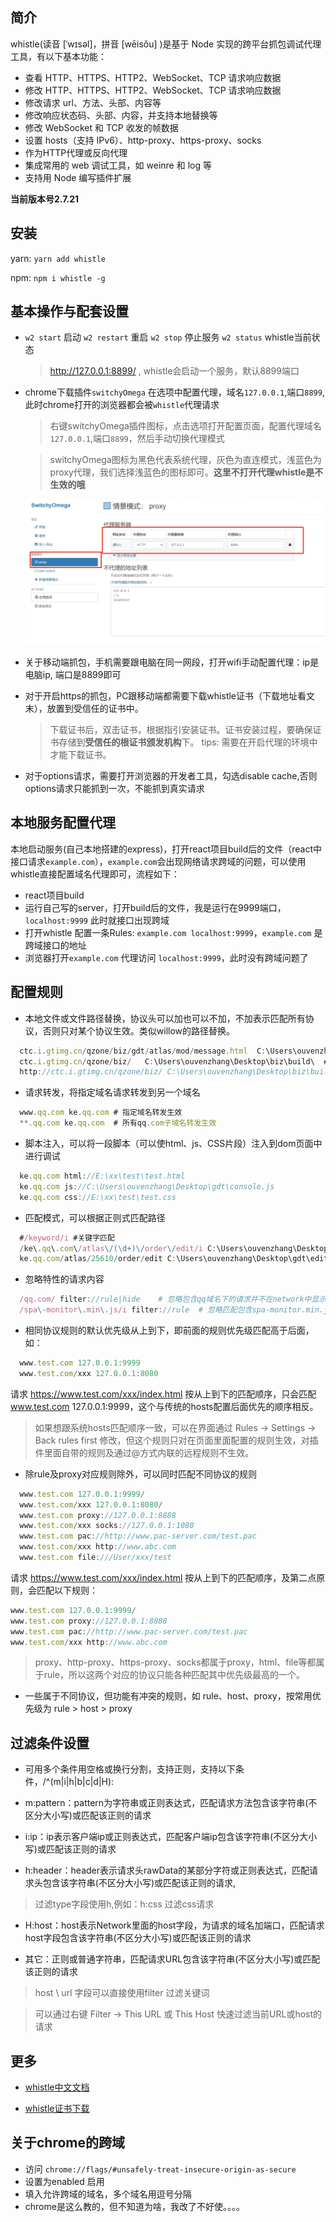 ## 简介
whistle(读音 [ˈwɪsəl]，拼音 [wēisǒu] )是基于 Node 实现的跨平台抓包调试代理工具，有以下基本功能：
  * 查看 HTTP、HTTPS、HTTP2、WebSocket、TCP 请求响应数据
  * 修改 HTTP、HTTPS、HTTP2、WebSocket、TCP 请求响应数据
  * 修改请求 url、方法、头部、内容等
  * 修改响应状态码、头部、内容，并支持本地替换等
  * 修改 WebSocket 和 TCP 收发的帧数据
  * 设置 hosts（支持 IPv6）、http-proxy、https-proxy、socks
  * 作为HTTP代理或反向代理
  * 集成常用的 web 调试工具，如 weinre 和 log 等
  * 支持用 Node 编写插件扩展

  **当前版本号2.7.21**

## 安装

  yarn: `yarn add whistle` 

  npm: `npm i whistle -g`

## 基本操作与配套设置

* `w2 start` 启动 `w2 restart` 重启  `w2 stop` 停止服务  `w2 status` whistle当前状态 
  > http://127.0.0.1:8899/ , whistle会启动一个服务，默认8899端口

* chrome下载插件`switchyOmega` 在选项中配置代理，域名`127.0.0.1`,端口`8899`,此时chrome打开的浏览器都会被`whistle`代理请求
	> 右键switchyOmega插件图标，点击选项打开配置页面，配置代理域名`127.0.0.1`,端口`8899`，然后手动切换代理模式

  > switchyOmega图标为黑色代表系统代理，灰色为直连模式，浅蓝色为proxy代理，我们选择浅蓝色的图标即可。**这里不打开代理whistle是不生效的哦**
  
  ![proxy](assets/proxy.webp)

* 关于移动端抓包，手机需要跟电脑在同一网段，打开wifi手动配置代理：ip是电脑ip, 端口是8899即可

* 对于开启https的抓包，PC跟移动端都需要下载whistle证书（下载地址看文末），放置到受信任的证书中。
  > 下载证书后，双击证书，根据指引安装证书。证书安装过程，要确保证书存储到**受信任的根证书颁发机构**下。
  > tips: 需要在开启代理的环境中才能下载证书。

* 对于options请求，需要打开浏览器的开发者工具，勾选disable cache,否则options请求只能抓到一次，不能抓到真实请求

## 本地服务配置代理
  本地启动服务(自己本地搭建的express)，打开react项目build后的文件（react中接口请求`example.com`），`example.com`会出现网络请求跨域的问题，可以使用whistle直接配置域名代理即可，流程如下：
  * react项目build
  * 运行自己写的server，打开build后的文件，我是运行在9999端口，`localhost:9999` 此时就接口出现跨域
  * 打开whistle 配置一条Rules: `example.com localhost:9999`，`example.com` 是跨域接口的地址
  * 浏览器打开`example.com` 代理访问 `localhost:9999`，此时没有跨域问题了


## 配置规则

* 本地文件或文件路径替换，协议头可以加也可以不加，不加表示匹配所有协议，否则只对某个协议生效。类似willow的路径替换。

```js
  ctc.i.gtimg.cn/qzone/biz/gdt/atlas/mod/message.html  C:\Users\ouvenzhang\Desktop\edit.html # 单个文件的本地替换
  ctc.i.gtimg.cn/qzone/biz/   C:\Users\ouvenzhang\Desktop\biz\build\  # 文件路径的替换，一般用这条就可以了
  http://ctc.i.gtimg.cn/qzone/biz/ C:\Users\ouvenzhang\Desktop\biz\build\   #只针对http请求的文件路径替换
```

* 请求转发，将指定域名请求转发到另一个域名
```js
  www.qq.com ke.qq.com # 指定域名转发生效
  **.qq.com ke.qq.com  # 所有qq.com子域名转发生效
```

* 脚本注入，可以将一段脚本（可以使html、js、CSS片段）注入到dom页面中进行调试
```js
  ke.qq.com html://E:\xx\test\test.html
  ke.qq.com js://C:\Users\ouvenzhang\Desktop\gdt\console.js
  ke.qq.com css://E:\xx\test\test.css
```

* 匹配模式，可以根据正则式匹配路径
```js
  #/keyword/i #关键字匹配
  /ke\.qq\.com\/atlas\/(\d+)\/order\/edit/i C:\Users\ouvenzhang\Desktop\gdt\edit.html  # 正则匹配
  ke.qq.com/atlas/25610/order/edit C:\Users\ouvenzhang\Desktop\gdt\edit.html    # 直接匹配
```

* 忽略特性的请求内容
```js
  /qq.com/ filter://rule|hide    # 忽略包含qq域名下的请求并不在network中显示
  /spa\-monitor\.min\.js/i filter://rule  # 忽略匹配包含spa-monitor.min.js，但在network中显示，相当于文件白名单
```

* 相同协议规则的默认优先级从上到下，即前面的规则优先级匹配高于后面，如：
```js
  www.test.com 127.0.0.1:9999
  www.test.com/xxx 127.0.0.1:8080
```

请求 https://www.test.com/xxx/index.html 按从上到下的匹配顺序，只会匹配 www.test.com 127.0.0.1:9999，这个与传统的hosts配置后面优先的顺序相反。

> 如果想跟系统hosts匹配顺序一致，可以在界面通过 Rules -> Settings -> Back rules first 修改，但这个规则只对在页面里面配置的规则生效，对插件里面自带的规则及通过@方式内联的远程规则不生效。

* 除rule及proxy对应规则除外，可以同时匹配不同协议的规则

```js
  www.test.com 127.0.0.1:9999/
  www.test.com/xxx 127.0.0.1:8080/
  www.test.com proxy://127.0.0.1:8888
  www.test.com/xxx socks://127.0.0.1:1080
  www.test.com pac://http://www.pac-server.com/test.pac
  www.test.com/xxx http://www.abc.com
  www.test.com file:///User/xxx/test
```

请求 https://www.test.com/xxx/index.html 按从上到下的匹配顺序，及第二点原则，会匹配以下规则：

```js
www.test.com 127.0.0.1:9999/
www.test.com proxy://127.0.0.1:8888
www.test.com pac://http://www.pac-server.com/test.pac
www.test.com/xxx http://www.abc.com
```
> proxy、http-proxy、https-proxy、socks都属于proxy，html、file等都属于rule，所以这两个对应的协议只能各种匹配其中优先级最高的一个。

* 一些属于不同协议，但功能有冲突的规则，如 rule、host、proxy，按常用优先级为 rule > host > proxy


## 过滤条件设置

  * 可用多个条件用空格或换行分割，支持正则，支持以下条件，/^(m|i|h|b|c|d|H):

  * m:pattern：pattern为字符串或正则表达式，匹配请求方法包含该字符串(不区分大小写)或匹配该正则的请求

  * i:ip：ip表示客户端ip或正则表达式，匹配客户端ip包含该字符串(不区分大小写)或匹配该正则的请求

  * h:header：header表示请求头rawData的某部分字符或正则表达式，匹配请求头包含该字符串(不区分大小写)或匹配该正则的请求, 
  > 过滤type字段使用h,例如：h:css 过滤css请求

  * H:host：host表示Network里面的host字段，为请求的域名加端口，匹配请求host字段包含该字符串(不区分大小写)或匹配该正则的请求

  * 其它：正则或普通字符串，匹配请求URL包含该字符串(不区分大小写)或匹配该正则的请求
  > host \ url 字段可以直接使用filter 过滤关键词

  > 可以通过右键 Filter -> This URL 或 This Host 快速过滤当前URL或host的请求

## 更多
  
  * [whistle中文文档](http://wproxy.org/whistle/install.html)
  
  * [whistle证书下载](http://wproxy.org/whistle/webui/https.html)

## 关于chrome的跨域
  
  * 访问 `chrome://flags/#unsafely-treat-insecure-origin-as-secure`
  * 设置为enabled 启用
  * 填入允许跨域的域名，多个域名用逗号分隔
  * chrome是这么教的，但不知道为啥，我改了不好使。。。。
